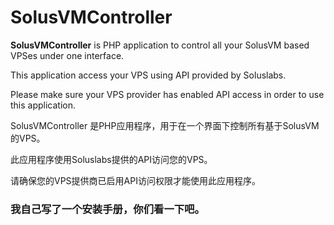 SolusVMController
=================

**SolusVMController** is PHP application to control all your SolusVM based VPSes under one interface. 

This application access your VPS using API provided by Soluslabs. 

Please make sure your VPS provider has enabled API access in order to use this application.



SolusVMController 是PHP应用程序，用于在一个界面下控制所有基于SolusVM的VPS。

此应用程序使用Soluslabs提供的API访问您的VPS。

请确保您的VPS提供商已启用API访问权限才能使用此应用程序。

### 我自己写了一个安装手册，你们看一下吧。
